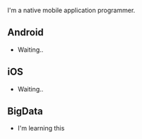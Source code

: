 I'm a native mobile application programmer.

## Android
- Waiting..

## iOS
- Waiting..

## BigData
- I'm learning this

